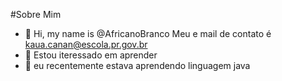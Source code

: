 #Sobre Mim
- 👋 Hi, my name is @AfricanoBranco
Meu e mail de contato é kaua.canan@escola.pr.gov.br
- 👀 Estou iteressado em aprender
- 🌱 eu recentemente estava aprendendo linguagem java
